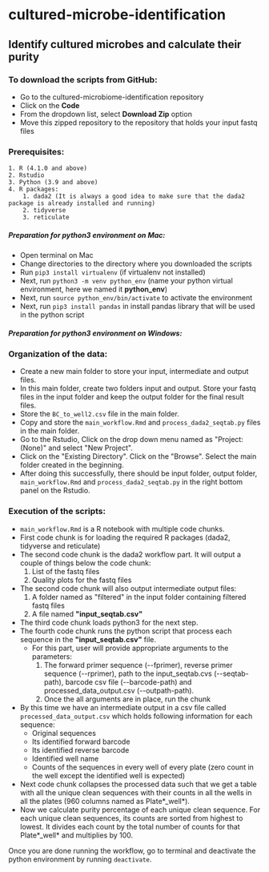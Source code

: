 # cultured-microbe-identification
## Identify cultured microbes and calculate their purity


### To download the scripts from GitHub:

- Go to the cultured-microbiome-identification repository
- Click on the **Code** 
- From the dropdown list, select **Download Zip** option
- Move this zipped repository to the repository that holds your input fastq files


### Prerequisites:

	1. R (4.1.0 and above)
	2. Rstudio
	3. Python (3.9 and above) 
	4. R packages:
		1. dada2 (It is always a good idea to make sure that the dada2 package is already installed and running)
		2. tidyverse
		3. reticulate


##### Preparation for python3 environment on Mac:

- Open terminal on Mac
- Change directories to the directory where you downloaded the scripts
- Run `pip3 install virtualenv` (if virtualenv not installed)
- Next, run `python3 -m venv python_env` (name your python virtual environment, here we named it **python_env**) 
- Next, run `source python_env/bin/activate` to activate the environment
- Next, run `pip3 install pandas` in install pandas library that will be used in the python script


##### Preparation for python3 environment on Windows:



### Organization of the data:

- Create a new main folder to store your input, intermediate and output files. 
- In this main folder,  create two folders input and output. Store your fastq files in the input folder and 
keep the output folder for the final result files.
- Store the `BC_to_well2.csv` file in the main folder.
- Copy and store the `main_workflow.Rmd` and `process_dada2_seqtab.py` files in the main folder.
- Go to the Rstudio, Click on the drop down menu named as "Project: (None)" and select "New Project".
- Click on the "Existing Directory". Click on the "Browse". Select the main folder created in the beginning.
- After doing this successfully, there should be input folder, output folder, `main_workflow.Rmd` and 
`process_dada2_seqtab.py` in the right bottom panel on the Rstudio.


### Execution of the scripts:

- `main_workflow.Rmd` is a R notebook with multiple code chunks.
- First code chunk is for loading the required R packages (dada2, tidyverse and reticulate)
- The second code chunk is the dada2 workflow part. It will output a couple of things below the code chunk:
  1. List of the fastq files
  2. Quality plots for the fastq files
- The second code chunk will also output intermediate output files:
  1. A folder named as "filtered" in the input folder containing filtered fastq files
  2. A file named **"input_seqtab.csv"**
- The third code chunk loads python3 for the next step.
- The fourth code chunk runs the python script that process each sequence in the **"input_seqtab.csv"** file. 
  - For this part, user will provide appropriate arguments to the parameters:
    1. The forward primer sequence (--fprimer), reverse primer sequence (--rprimer), 
    path to the input_seqtab.cvs (--seqtab-path), barcode csv file (--barcode-path) and 
    processed_data_output.csv (--outpath-path).
    2. Once the all arguments are in place, run the chunk
- By this time we have an intermediate output in a csv file called `processed_data_output.csv` which holds following 
information for each sequence:
  - Original sequences
  - Its identified forward barcode
  - Its identified reverse barcode
  - Identified well name
  - Counts of the sequences in every well of every plate (zero count in the well except the identified well is expected)
- Next code chunk collapses the processed data such that we get a table with all the unique clean sequences with their 
counts in all the wells in all the plates (960 columns named as Plate*_well*).
- Now we calculate purity percentage of each unique clean sequence. For each unique clean sequences, its counts are 
sorted from highest to lowest. It divides each count by the total number of counts for that Plate*_well* and multiplies 
by 100.
 

Once you are done running the workflow, go to terminal and deactivate the python environment by running `deactivate`.

